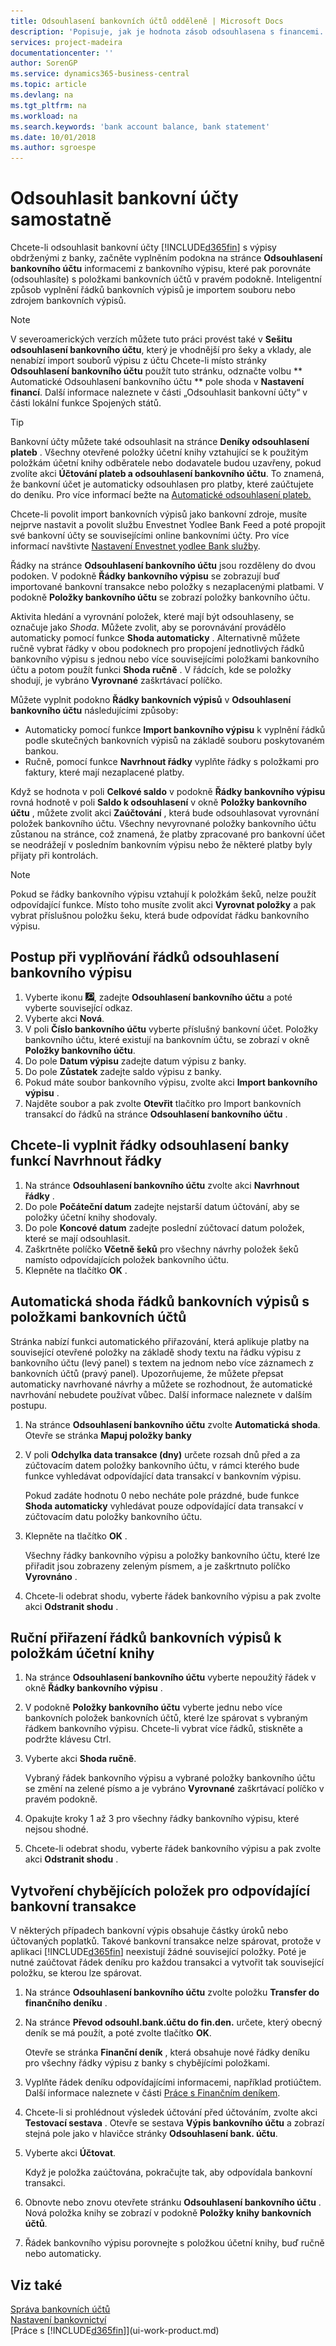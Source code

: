 ```yaml
---
title: Odsouhlasení bankovních účtů odděleně | Microsoft Docs
description: 'Popisuje, jak je hodnota zásob odsouhlasena s financemi.'
services: project-madeira
documentationcenter: ''
author: SorenGP
ms.service: dynamics365-business-central
ms.topic: article
ms.devlang: na
ms.tgt_pltfrm: na
ms.workload: na
ms.search.keywords: 'bank account balance, bank statement'
ms.date: 10/01/2018
ms.author: sgroespe
---
```

# <a name="reconcile-bank-accounts-separately"></a>Odsouhlasit bankovní účty samostatně

Chcete-li odsouhlasit bankovní účty [!INCLUDE[d365fin](includes/d365fin_md.md)] s výpisy obdrženými z banky, začněte vyplněním podokna na stránce **Odsouhlasení bankovního účtu** informacemi z bankovního výpisu, které pak porovnáte (odsouhlasíte) s položkami bankovních účtů v pravém podokně. Inteligentní způsob vyplnění řádků bankovních výpisů je importem souboru nebo zdrojem bankovních výpisů.

> [!NOTE]  
> V severoamerických verzích můžete tuto práci provést také v **Sešitu  odsouhlasení bankovního účtu**,  který je vhodnější pro šeky a vklady, ale nenabízí import souborů výpisu z účtu Chcete-li místo stránky **Odsouhlasení bankovního účtu** použít tuto stránku, odznačte volbu ** Automatické Odsouhlasení bankovního účtu **  pole shoda v  **Nastavení financí**. Další informace naleznete v části „Odsouhlasit bankovní účty“ v části lokální funkce Spojených států.

> [!TIP]  
> Bankovní účty můžete také odsouhlasit na stránce **Deníky odsouhlasení plateb** . Všechny otevřené položky účetní knihy vztahující se k použitým položkám účetní knihy odběratele nebo dodavatele budou uzavřeny, pokud zvolíte akci **Účtování plateb a odsouhlasení bankovního účtu**. To znamená, že bankovní účet je automaticky odsouhlasen pro platby, které zaúčtujete do deníku. Pro více informací bežte na [Automatické odsouhlasení plateb.](receivables-how-reconcile-payments-auto-application.md)

Chcete-li povolit import bankovních výpisů jako bankovní zdroje, musíte nejprve nastavit a povolit službu Envestnet Yodlee Bank Feed a poté propojit své bankovní účty se souvisejícími online bankovními účty. Pro více informací navštivte [Nastavení Envestnet  yodlee Bank služby](bank-how-setup-bank-statement-service.md).

Řádky na stránce **Odsouhlasení bankovního účtu** jsou rozděleny do dvou podoken. V podokně **Řádky bankovního výpisu** se zobrazují buď importované bankovní transakce nebo položky s nezaplacenými platbami. V podokně **Položky bankovního účtu** se zobrazí položky bankovního účtu.

Aktivita hledání a vyrovnání položek, které mají být odsouhlaseny, se označuje jako *Shoda*. Můžete zvolit, aby se porovnávání provádělo automaticky pomocí funkce **Shoda automaticky** . Alternativně můžete ručně vybrat řádky v obou podoknech pro propojení jednotlivých řádků bankovního výpisu s jednou nebo více souvisejícími položkami bankovního účtu a potom použít funkci **Shoda ručně** . V řádcích, kde se položky shodují, je vybráno **Vyrovnané** zaškrtávací políčko.

Můžete vyplnit podokno **Řádky bankovních výpisů** v **Odsouhlasení bankovního účtu** následujícími způsoby:

* Automaticky pomocí funkce **Import bankovního výpisu** k vyplnění řádků podle skutečných bankovních výpisů na základě souboru poskytovaném bankou.
* Ručně, pomocí funkce **Navrhnout řádky** vyplňte řádky s položkami pro faktury, které mají nezaplacené platby.

Když se hodnota v poli **Celkové saldo** v podokně **Řádky bankovního výpisu** rovná hodnotě v poli **Saldo k odsouhlasení** v okně **Položky bankovního účtu** , můžete zvolit akci **Zaúčtování** , která bude odsouhlasovat vyrovnání položek bankovního účtu. Všechny nevyrovnané položky bankovního účtu zůstanou na stránce, což znamená, že platby zpracované pro bankovní účet se neodrážejí v posledním bankovním výpisu nebo že některé platby byly přijaty při kontrolách.

> [!NOTE]  
>   Pokud se řádky bankovního výpisu vztahují k položkám šeků, nelze použít odpovídající funkce. Místo toho musíte zvolit akci **Vyrovnat položky** a pak vybrat příslušnou položku šeku, která bude odpovídat řádku bankovního výpisu.

## <a name="to-fill-bank-reconciliation-lines-by-importing-a-bank-statement"></a>Postup při vyplňování řádků odsouhlasení bankovního výpisu
1. Vyberte ikonu ![Žárovky, která otevře funkci Řekněte mi](media/ui-search/search_small.png "Řekněte mi, co chcete dělat"), zadejte **Odsouhlasení bankovního účtu** a poté vyberte související odkaz.
2. Vyberte akci **Nová**.
3. V poli **Číslo bankovního účtu** vyberte příslušný bankovní účet. Položky bankovního účtu, které existují na bankovním účtu, se zobrazí v okně **Položky bankovního účtu**.
4. Do pole **Datum výpisu** zadejte datum výpisu z banky.
5. Do pole **Zůstatek** zadejte saldo výpisu z banky.
6. Pokud máte soubor bankovního výpisu, zvolte akci **Import bankovního výpisu** .
7. Najděte soubor a pak zvolte **Otevřit** tlačítko pro Import bankovních transakcí do řádků na stránce **Odsouhlasení bankovního účtu** .

## <a name="to-fill-bank-reconciliation-lines-with-the-suggest-lines-function"></a>Chcete-li vyplnit řádky odsouhlasení banky funkcí Navrhnout řádky
1. Na stránce **Odsouhlasení bankovního účtu** zvolte akci **Navrhnout řádky** .
2. Do pole **Počáteční datum** zadejte nejstarší datum účtování, aby se položky účetní knihy shodovaly.
3. Do pole **Koncové datum** zadejte poslední zúčtovací datum položek, které se mají odsouhlasit.
4. Zaškrtněte políčko **Včetně šeků** pro všechny návrhy položek šeků namísto odpovídajících položek bankovního účtu.
5. Klepněte na tlačítko **OK** .

## <a name="to-match-bank-statement-lines-with-bank-account-ledger-entries-automatically"></a>Automatická shoda řádků bankovních výpisů s položkami bankovních účtů
Stránka nabízí funkci automatického přiřazování, která aplikuje platby na související otevřené položky na základě shody textu na řádku výpisu z bankovního účtu (levý panel) s textem na jednom nebo více záznamech z bankovních účtů (pravý panel). Upozorňujeme, že můžete přepsat automaticky navrhované návrhy a můžete se rozhodnout, že automatické navrhování nebudete používat vůbec. Další informace naleznete v dalším postupu.

1. Na stránce **Odsouhlasení bankovního účtu** zvolte **Automatická shoda**. Otevře se stránka **Mapuj položky banky**
2. V poli **Odchylka data transakce (dny)** určete rozsah dnů před a za zúčtovacím datem položky bankovního účtu, v rámci kterého bude funkce vyhledávat odpovídající data transakcí v bankovním výpisu.

    Pokud zadáte hodnotu 0 nebo necháte pole prázdné, bude funkce **Shoda automaticky** vyhledávat pouze odpovídající data transakcí v zúčtovacím datu položky bankovního účtu.
3. Klepněte na tlačítko **OK** .

    Všechny řádky bankovního výpisu a položky bankovního účtu, které lze přiřadit jsou zobrazeny zeleným písmem, a je zaškrtnuto políčko **Vyrovnáno** .
4. Chcete-li odebrat shodu, vyberte řádek bankovního výpisu a pak zvolte akci **Odstranit shodu** .

## <a name="to-match-bank-statement-lines-with-bank-account-ledger-entries-manually"></a>Ruční přiřazení řádků bankovních výpisů k položkám účetní knihy
1. Na stránce **Odsouhlasení bankovního účtu** vyberte nepoužitý řádek v okně **Řádky bankovního výpisu** .
2. V podokně **Položky bankovního účtu** vyberte jednu nebo více bankovních položek bankovních účtů, které lze spárovat s vybraným řádkem bankovního výpisu. Chcete-li vybrat více řádků, stiskněte a podržte klávesu Ctrl.
3. Vyberte akci **Shoda ručně**.

    Vybraný řádek bankovního výpisu a vybrané položky bankovního účtu se změní na zelené písmo a je vybráno **Vyrovnané** zaškrtávací políčko v pravém podokně.
4. Opakujte kroky 1 až 3 pro všechny řádky bankovního výpisu, které nejsou shodné.
5. Chcete-li odebrat shodu, vyberte řádek bankovního výpisu a pak zvolte akci **Odstranit shodu** .

## <a name="to-create-missing-ledger-entries-to-match-bank-transactions-with"></a>Vytvoření chybějících položek pro odpovídající bankovní transakce
V některých případech bankovní výpis obsahuje částky úroků nebo účtovaných poplatků. Takové bankovní transakce nelze spárovat, protože v aplikaci [!INCLUDE[d365fin](includes/d365fin_md.md)] neexistují žádné související položky. Poté je nutné zaúčtovat řádek deníku pro každou transakci a vytvořit tak související položku, se kterou lze spárovat.

1. Na stránce **Odsouhlasení bankovního účtu** zvolte položku **Transfer do finančního deníku** .  
2. Na stránce **Převod odsouhl.bank.účtu do fin.den.** určete, který obecný deník se má použít, a poté zvolte tlačítko **OK**.

    Otevře se stránka **Finanční deník** , která obsahuje nové řádky deníku pro všechny řádky výpisu z banky s chybějícími položkami.
3. Vyplňte řádek deníku odpovídajícími informacemi, například protiúčtem. Další informace naleznete v části [Práce s Finančním deníkem](ui-work-general-journals.md).  
4. Chcete-li si prohlédnout výsledek účtování před účtováním, zvolte akci **Testovací sestava** . Otevře se sestava **Výpis bankovního účtu** a zobrazí stejná pole jako v hlavičce stránky **Odsouhlasení bank. účtu**.
4. Vyberte akci **Účtovat**.

    Když je položka zaúčtována, pokračujte tak, aby odpovídala bankovní transakci.
5. Obnovte nebo znovu otevřete stránku **Odsouhlasení bankovního účtu** . Nová položka knihy se zobrazí v podokně **Položky knihy bankovních účtů**.
6. Řádek bankovního výpisu porovnejte s položkou účetní knihy, buď ručně nebo automaticky.

## <a name="see-also"></a>Viz také
[Správa bankovních účtů](bank-manage-bank-accounts.md)  
[Nastavení bankovnictví](bank-setup-banking.md)  
[Práce s [!INCLUDE[d365fin](includes/d365fin_md.md)]](ui-work-product.md)
